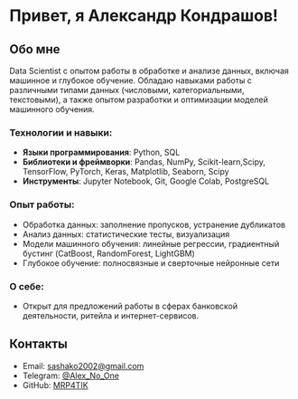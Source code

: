 # Привет, я Александр Кондрашов!

## Обо мне

Data Scientist с опытом работы в обработке и анализе данных, включая машинное и глубокое обучение. Обладаю навыками работы с различными типами данных (числовыми, категориальными, текстовыми), а также опытом разработки и оптимизации моделей машинного обучения.

### Технологии и навыки:
- **Языки программирования**: Python, SQL
- **Библиотеки и фреймворки**: Pandas, NumPy, Scikit-learn,Scipy, TensorFlow, PyTorch, Keras, Matplotlib, Seaborn, Scipy
- **Инструменты**: Jupyter Notebook, Git, Google Colab, PostgreSQL

### Опыт работы:
  - Обработка данных: заполнение пропусков, устранение дубликатов
  - Анализ данных: статистические тесты, визуализация
  - Модели машинного обучения: линейные регрессии, градиентный бустинг (CatBoost, RandomForest, LightGBM)
  - Глубокое обучение: полносвязные и сверточные нейронные сети

### О себе:
- Открыт для предложений работы в сферах банковской деятельности, ритейла и интернет-сервисов.
## Контакты
- Email: [sashako2002@gmail.com](mailto:sashako2002@gmail.com)
- Telegram: [@Alex_No_One](https://t.me/Alex_No_One)
- GitHub: [MRP4TIK](https://github.com/MRP4TIK/projects)
